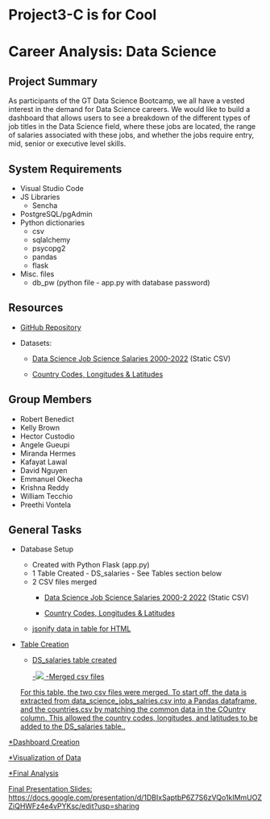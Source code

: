 # Project3-C is for Cool

# Career Analysis: Data Science
## Project Summary
<p> As participants of the GT Data Science Bootcamp, we all have a vested interest in the demand for Data Science careers. We would like to build a dashboard that allows users to see a breakdown of the different types of job titles in the Data Science field, where these jobs are located, the range of salaries associated with these jobs, and whether the jobs require entry, mid, senior or executive level skills.</p>

## System Requirements
* Visual Studio Code
* JS Libraries
  - Sencha
* PostgreSQL/pgAdmin 
* Python dictionaries
    - csv
    - sqlalchemy
    - psycopg2
    - pandas
    - flask
* Misc. files
	- db_pw (python file - app.py with database password)

## Resources
* <p><a href="https://github.com/DavidNguyen246/Data-Science-Job-Market.git">GitHub Repository</a></p>
* Datasets:
  - <p><a href="https://www.kaggle.com/datasets/ruchi798/data-science-job-salaries">Data Science Job Science Salaries 2000-2022</a> (Static CSV)</p>
  - <p><a href="https://developers.google.com/public-data/docs/canonical/countries_csv">Country Codes, Longitudes & Latitudes</a
 


## Group Members
* Robert Benedict
* Kelly Brown
* Hector Custodio
* Angele Gueupi
* Miranda Hermes
* Kafayat Lawal
* David Nguyen
* Emmanuel Okecha
* Krishna Reddy
* William Tecchio
* Preethi Vontela

## General Tasks
* Database Setup 
  - Created with Python Flask (app.py)
  - 1 Table Created - DS_salaries 
    	- See Tables section below
  - 2 CSV files merged
    - <p><a href="https://www.kaggle.com/datasets/ruchi798/data-science-job-salaries">Data Science Job Science Salaries 2000-2  2022</a> (Static CSV)</p>
    - <p><a href="https://developers.google.com/public-data/docs/canonical/countries_csv">Country Codes, Longitudes & Latitudes</a)
  - jsonify data in table for HTML
    
* Table Creation
  - DS_salaries table created </p>
  -<img src="add png">
  -Merged csv files
  <p>For this table, the two csv files were merged. To start off, the data is extracted from data_science_jobs_salries.csv into a Pandas dataframe, and the countries.csv by matching the common data in the COuntry column. This allowed the country codes, longitudes, and latitudes to be added to the DS_salaries table..</p>

*Dashboard Creation
      
      
*Visualization of Data
      
      
*Final Analysis

Final Presentation Slides: https://docs.google.com/presentation/d/1DBIxSaptbP6Z7S6zVQo1kIMmUOZZiQHWFz4e4vPYKsc/edit?usp=sharing

      
      
      
      
      


